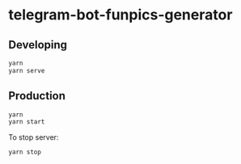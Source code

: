 # telegram-bot-funpics-generator

## Developing

```bash
yarn
yarn serve
```

## Production

```bash
yarn
yarn start
```

To stop server:
```bash
yarn stop
```

